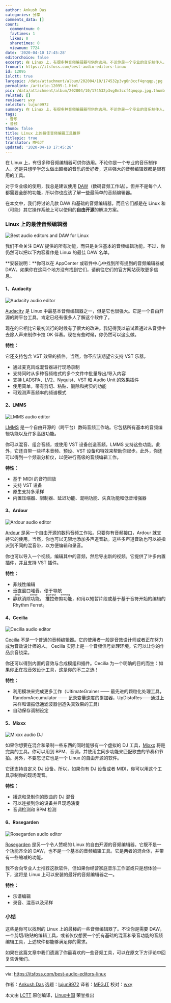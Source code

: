 ```yaml
---
author: Ankush Das
categories: 分享
comments_data: []
count:
  commentnum: 0
  favtimes: 1
  likes: 0
  sharetimes: 0
  viewnum: 7724
date: '2020-04-10 17:45:28'
editorchoice: false
excerpt: 在 Linux 上，有很多种音频编辑器可供你选用。不论你是一个专业的音乐制作人，还是只想学学怎么做出超棒的音乐的爱好者，这些强大的音频编辑器都是很有用的工具。
fromurl: https://itsfoss.com/best-audio-editors-linux
id: 12095
islctt: true
largepic: /data/attachment/album/202004/10/174532p3vg0n3ccf4qnqqp.jpg
permalink: /article-12095-1.html
pic: /data/attachment/album/202004/10/174532p3vg0n3ccf4qnqqp.jpg.thumb.jpg
related: []
reviewer: wxy
selector: lujun9972
summary: 在 Linux 上，有很多种音频编辑器可供你选用。不论你是一个专业的音乐制作人，还是只想学学怎么做出超棒的音乐的爱好者，这些强大的音频编辑器都是很有用的工具。
tags:
- 音乐
- 音频
thumb: false
title: Linux 上的最佳音频编辑工具推荐
titlepic: true
translator: MFGJT
updated: '2020-04-10 17:45:28'
---
```


在 Linux 上，有很多种音频编辑器可供你选用。不论你是一个专业的音乐制作人，还是只想学学怎么做出超棒的音乐的爱好者，这些强大的音频编辑器都是很有用的工具。


对于专业级的使用，我总是建议使用 [DAW](https://en.wikipedia.org/wiki/Digital_audio_workstation)（数码音频工作站）。但并不是每个人都需要全部的功能，所以你也应该了解一些最简单的音频编辑器。


在本文中，我们将讨论几款 DAW 和基础的音频编辑器，而且它们都是在 Linux 和（可能）其它操作系统上可以使用的**自由开源**的解决方案。


### Linux 上的最佳音频编辑器


![Best audio editors and DAW for Linux](/data/attachment/album/202004/10/174532p3vg0n3ccf4qnqqp.jpg)


我们不会关注 DAW 提供的所有功能，而只是关注基本的音频编辑功能。不过，你仍然可以把以下内容看作是 Linux 的最佳 DAW 名单。


**安装说明：**你可以在 AppCenter 或软件中心中找到所有提到的音频编辑器或 DAW。如果你在这两个地方没有找到它们，请前往它们的官方网站获取更多信息。


#### 1、Audacity


![Audacity audio editor](/data/attachment/album/202004/10/174535l52wuzkvwzvg2ebl.jpg)


[Audacity](https://www.audacityteam.org/) 是 Linux 中最基本音频编辑器之一，但是它也很强大。它是一个自由开源的跨平台工具。肯定已经有很多人了解这个软件了。


现在的它相比它最初流行的时候有了很大的改进。我记得我以前试着通过从音频中去除人声来制作卡拉 OK 伴奏。现在有些时候，你仍然可以这么做。


**特性：**


它还支持包含 VST 效果的插件。当然，你不应该期望它支持 VST 乐器。


* 通过麦克风或混音器进行现场录制
* 支持同时从多种音频格式的多个文件中批量导出/导入内容
* 支持 LADSPA、LV2、Nyquist、VST 和 Audio Unit 的效果插件
* 使用简单，带有剪切、粘贴、删除和拷贝的功能
* 可观测声音频率的频谱模式


#### 2、LMMS


![LMMS audio editor](/data/attachment/album/202004/10/174537mz7j2faqbs18kkz1.jpg)


[LMMS](https://lmms.io/) 是一个自由开源的（跨平台）数码音频工作站。它包括所有基本的音频编辑功能以及许多高级功能。


你可以混音、组合音频，或使用 VST 设备创造音频。LMMS 支持这些功能。此外，它还自带一些样本音频、预设、VST 设备和特效来帮助你起步。此外，你还可以得到一个频谱分析仪，以便进行高级的音频编辑工作。


**特性：**


* 基于 MIDI 的音符回放
* 支持 VST 设备
* 原生支持多采样
* 内置压缩器、限制器、延迟功能、混响功能、失真功能和低音增强器


#### 3、Ardour


![Ardour audio editor](/data/attachment/album/202004/10/174539vqz3v4qpqjlrjmsj.jpg)


[Ardour](https://ardour.org/) 是另一个自由开源的数码音频工作站。只要你有音频接口，Ardour 就支持它的使用。当然，你也可以无限地添加多声道音轨。这些多声道音轨也可以被指派到不同的混音带，以方便编辑和录音。


你也可以导入一个视频，编辑其中的音频，然后导出新的视频。它提供了许多内置插件，并且支持 VST 插件。


**特性：**


* 非线性编辑
* 垂直窗口堆叠，便于导航
* <ruby> 静默消除功能 <rt>  strip silence </rt></ruby>，<ruby> 推拉修剪功能 <rt>  push-pull trimming </rt></ruby>，和用以短暂片段或基于基于音符开始的编辑的 Rhythm Ferret。


#### 4、Cecilia


![Cecilia audio editor](/data/attachment/album/202004/10/174541r3go6fb2uyftmwy5.jpg)


[Cecilia](http://ajaxsoundstudio.com/software/cecilia/) 不是一个普通的音频编辑器。它的使用者一般是音效设计师或者正在努力成为音效设计师的人。 Cecilia 实际上是一个音频信号处理环境。它可以让你的作品余音绕梁。


你还可以得到内置的音效与合成模组和插件。Cecilia 为一个明确的目的而生：如果你正在找音效设计工具，这是你的不二之选！


**特性：**


* 利用模块来完成更多工作（UltimateGrainer —— 最先进的颗粒化处理工具，RandomAccumulator —— 记录变量速度的累加器，UpDistoRes——通过上采样和谐振低通滤波器创造失真效果的工具）
* 自动保存调制设定


#### 5、Mixxx


![Mixxx audio DJ](/data/attachment/album/202004/10/174547vgcxrwlxthkrgfcz.jpg)


如果你想要在混合和录制一些东西的同时能够有一个虚拟的 DJ 工具，[Mixxx](https://www.mixxx.org/) 将是完美的工具。你可以用到 BPM、音调，并使用主同步功能来匹配歌曲的节奏和节拍。另外，不要忘记它也是一个 Linux 的自由开源的软件。


它还支持自定义 DJ 设备。所以，如果你有 DJ 设备或者 MIDI，你可以用这个工具录制你的现场混音。


**特性：**


* 播送和录制你的歌曲的 DJ 混音
* 可以连接到你的设备并且现场演奏
* 音调检测和 BPM 检测


#### 6、Rosegarden


![Rosegarden audio editor](/data/attachment/album/202004/10/174552djbalxe6xmjcwofy.jpg)


[Rosegarden](https://www.rosegardenmusic.com/) 是另一个令人赞叹的 Linux 的自由开源的音频编辑器。它既不是一个功能齐全的 DAW，也不是一个基本的音频编辑工具。它是两者的混合体，并带有一些缩减的功能。


我不会向专业人士推荐这款软件，但如果你经营家庭音乐工作室或只是想体验一下，这将是 Linux 上可以安装的最好的音频编辑器之一。


**特性：**


* 乐谱编辑
* 录音、混音以及采样


### 小结


这些是你可以找到的 Linux 上的最棒的一些音频编辑器了。不论你是需要 DAW，一个剪切/粘贴的编辑工具，或者仅仅想要一个拥有基础的混音和录音功能的音频编辑工具，上述软件都能够满足你的需求。


如果在这篇文章中我们遗漏了你最喜欢的一些音频工具，可以在原文下方评论中回复告诉我们。




---


via: <https://itsfoss.com/best-audio-editors-linux>


作者：[Ankush Das](https://itsfoss.com/author/ankush/) 选题：[lujun9972](https://github.com/lujun9972) 译者：[MFGJT](https://github.com/MFGJT) 校对：[wxy](https://github.com/wxy)


本文由 [LCTT](https://github.com/LCTT/TranslateProject) 原创编译，[Linux中国](https://linux.cn/) 荣誉推出